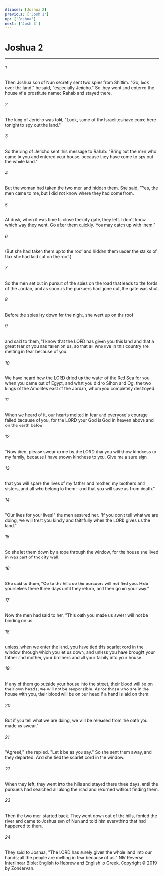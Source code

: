 ```yaml
---
Aliases: [Joshua 2]
previous: ['Josh 1']
up: ['Joshua']
next: ['Josh 3']
---
```

# Joshua 2

***


###### 1 
Then Joshua son of Nun secretly sent two spies from Shittim. "Go, look over the land," he said, "especially Jericho." So they went and entered the house of a prostitute named Rahab and stayed there. 

###### 2 
The king of Jericho was told, "Look, some of the Israelites have come here tonight to spy out the land." 

###### 3 
So the king of Jericho sent this message to Rahab: "Bring out the men who came to you and entered your house, because they have come to spy out the whole land." 

###### 4 
But the woman had taken the two men and hidden them. She said, "Yes, the men came to me, but I did not know where they had come from. 

###### 5 
At dusk, when it was time to close the city gate, they left. I don't know which way they went. Go after them quickly. You may catch up with them." 

###### 6 
(But she had taken them up to the roof and hidden them under the stalks of flax she had laid out on the roof.) 

###### 7 
So the men set out in pursuit of the spies on the road that leads to the fords of the Jordan, and as soon as the pursuers had gone out, the gate was shut. 

###### 8 
Before the spies lay down for the night, she went up on the roof 

###### 9 
and said to them, "I know that the LORD has given you this land and that a great fear of you has fallen on us, so that all who live in this country are melting in fear because of you. 

###### 10 
We have heard how the LORD dried up the water of the Red Sea for you when you came out of Egypt, and what you did to Sihon and Og, the two kings of the Amorites east of the Jordan, whom you completely destroyed. 

###### 11 
When we heard of it, our hearts melted in fear and everyone's courage failed because of you, for the LORD your God is God in heaven above and on the earth below. 

###### 12 
"Now then, please swear to me by the LORD that you will show kindness to my family, because I have shown kindness to you. Give me a sure sign 

###### 13 
that you will spare the lives of my father and mother, my brothers and sisters, and all who belong to them--and that you will save us from death." 

###### 14 
"Our lives for your lives!" the men assured her. "If you don't tell what we are doing, we will treat you kindly and faithfully when the LORD gives us the land." 

###### 15 
So she let them down by a rope through the window, for the house she lived in was part of the city wall. 

###### 16 
She said to them, "Go to the hills so the pursuers will not find you. Hide yourselves there three days until they return, and then go on your way." 

###### 17 
Now the men had said to her, "This oath you made us swear will not be binding on us 

###### 18 
unless, when we enter the land, you have tied this scarlet cord in the window through which you let us down, and unless you have brought your father and mother, your brothers and all your family into your house. 

###### 19 
If any of them go outside your house into the street, their blood will be on their own heads; we will not be responsible. As for those who are in the house with you, their blood will be on our head if a hand is laid on them. 

###### 20 
But if you tell what we are doing, we will be released from the oath you made us swear." 

###### 21 
"Agreed," she replied. "Let it be as you say." So she sent them away, and they departed. And she tied the scarlet cord in the window. 

###### 22 
When they left, they went into the hills and stayed there three days, until the pursuers had searched all along the road and returned without finding them. 

###### 23 
Then the two men started back. They went down out of the hills, forded the river and came to Joshua son of Nun and told him everything that had happened to them. 

###### 24 
They said to Joshua, "The LORD has surely given the whole land into our hands; all the people are melting in fear because of us." NIV Reverse Interlinear Bible: English to Hebrew and English to Greek. Copyright © 2019 by Zondervan.
